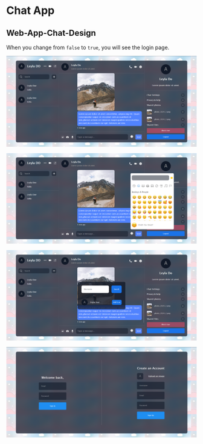 # Chat App

## Web-App-Chat-Design

When you change from `false` to `true`, you will see the login page.

![Home page](https://github.com/leylaEngineer/Web-App-Chat-Design/blob/main/Screenshot%202024-07-25%20163635.png)

![Emojy](https://github.com/leylaEngineer/Web-App-Chat-Design/blob/main/Screenshot%202024-07-25%20163817.png)

![How Add A New User](https://github.com/leylaEngineer/Web-App-Chat-Design/blob/main/Screenshot%202024-07-25%20163745.png)

![Login Page](https://github.com/leylaEngineer/Web-App-Chat-Design/blob/main/Screenshot%202024-07-25%20163846.png)
